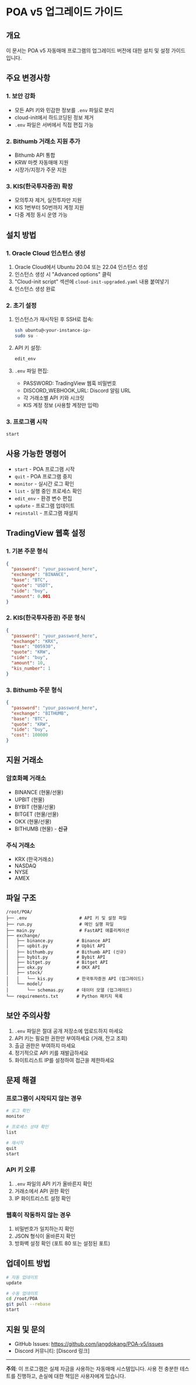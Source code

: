 # POA v5 업그레이드 가이드

## 개요
이 문서는 POA v5 자동매매 프로그램의 업그레이드 버전에 대한 설치 및 설정 가이드입니다.

## 주요 변경사항

### 1. 보안 강화
- 모든 API 키와 민감한 정보를 `.env` 파일로 분리
- cloud-init에서 하드코딩된 정보 제거
- `.env` 파일은 서버에서 직접 편집 가능

### 2. Bithumb 거래소 지원 추가
- Bithumb API 통합
- KRW 마켓 자동매매 지원
- 시장가/지정가 주문 지원

### 3. KIS(한국투자증권) 확장
- 모의투자 제거, 실전투자만 지원
- KIS 1번부터 50번까지 계정 지원
- 다중 계정 동시 운영 가능

## 설치 방법

### 1. Oracle Cloud 인스턴스 생성
1. Oracle Cloud에서 Ubuntu 20.04 또는 22.04 인스턴스 생성
2. 인스턴스 생성 시 "Advanced options" 클릭
3. "Cloud-init script" 섹션에 `cloud-init-upgraded.yaml` 내용 붙여넣기
4. 인스턴스 생성 완료

### 2. 초기 설정
1. 인스턴스가 재시작된 후 SSH로 접속:
   ```bash
   ssh ubuntu@<your-instance-ip>
   sudo su -
   ```

2. API 키 설정:
   ```bash
   edit_env
   ```
   
3. `.env` 파일 편집:
   - PASSWORD: TradingView 웹훅 비밀번호
   - DISCORD_WEBHOOK_URL: Discord 알림 URL
   - 각 거래소별 API 키와 시크릿
   - KIS 계정 정보 (사용할 계정만 입력)

### 3. 프로그램 시작
```bash
start
```

## 사용 가능한 명령어

- `start` - POA 프로그램 시작
- `quit` - POA 프로그램 중지
- `monitor` - 실시간 로그 확인
- `list` - 실행 중인 프로세스 확인
- `edit_env` - 환경 변수 편집
- `update` - 프로그램 업데이트
- `reinstall` - 프로그램 재설치

## TradingView 웹훅 설정

### 1. 기본 주문 형식
```json
{
  "password": "your_password_here",
  "exchange": "BINANCE",
  "base": "BTC",
  "quote": "USDT",
  "side": "buy",
  "amount": 0.001
}
```

### 2. KIS(한국투자증권) 주문 형식
```json
{
  "password": "your_password_here",
  "exchange": "KRX",
  "base": "005930",
  "quote": "KRW",
  "side": "buy",
  "amount": 10,
  "kis_number": 1
}
```

### 3. Bithumb 주문 형식
```json
{
  "password": "your_password_here",
  "exchange": "BITHUMB",
  "base": "BTC",
  "quote": "KRW",
  "side": "buy",
  "cost": 100000
}
```

## 지원 거래소

### 암호화폐 거래소
- BINANCE (현물/선물)
- UPBIT (현물)
- BYBIT (현물/선물)
- BITGET (현물/선물)
- OKX (현물/선물)
- BITHUMB (현물) - **신규**

### 주식 거래소
- KRX (한국거래소)
- NASDAQ
- NYSE
- AMEX

## 파일 구조

```
/root/POA/
├── .env                    # API 키 및 설정 파일
├── run.py                  # 메인 실행 파일
├── main.py                 # FastAPI 애플리케이션
├── exchange/
│   ├── binance.py         # Binance API
│   ├── upbit.py           # Upbit API
│   ├── bithumb.py         # Bithumb API (신규)
│   ├── bybit.py           # Bybit API
│   ├── bitget.py          # Bitget API
│   ├── okx.py             # OKX API
│   ├── stock/
│   │   └── kis.py         # 한국투자증권 API (업그레이드)
│   └── model/
│       └── schemas.py     # 데이터 모델 (업그레이드)
└── requirements.txt       # Python 패키지 목록
```

## 보안 주의사항

1. `.env` 파일은 절대 공개 저장소에 업로드하지 마세요
2. API 키는 필요한 권한만 부여하세요 (거래, 잔고 조회)
3. 출금 권한은 부여하지 마세요
4. 정기적으로 API 키를 재발급하세요
5. 화이트리스트 IP를 설정하여 접근을 제한하세요

## 문제 해결

### 프로그램이 시작되지 않는 경우
```bash
# 로그 확인
monitor

# 프로세스 상태 확인
list

# 재시작
quit
start
```

### API 키 오류
1. `.env` 파일의 API 키가 올바른지 확인
2. 거래소에서 API 권한 확인
3. IP 화이트리스트 설정 확인

### 웹훅이 작동하지 않는 경우
1. 비밀번호가 일치하는지 확인
2. JSON 형식이 올바른지 확인
3. 방화벽 설정 확인 (포트 80 또는 설정된 포트)

## 업데이트 방법

```bash
# 자동 업데이트
update

# 수동 업데이트
cd /root/POA
git pull --rebase
start
```

## 지원 및 문의

- GitHub Issues: https://github.com/jangdokang/POA-v5/issues
- Discord 커뮤니티: [Discord 링크]

---

**주의**: 이 프로그램은 실제 자금을 사용하는 자동매매 시스템입니다. 사용 전 충분한 테스트를 진행하고, 손실에 대한 책임은 사용자에게 있습니다.
